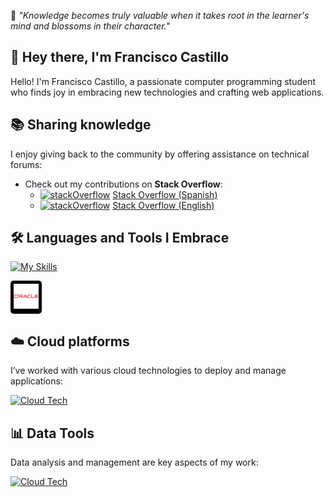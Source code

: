 
🔭 *"Knowledge becomes truly valuable when it takes root in the learner's mind and blossoms in their character."*

## 👋 Hey there, I'm Francisco Castillo

Hello! I'm Francisco Castillo, a passionate computer programming student who finds joy in embracing new technologies and crafting web applications. 

## 📚 Sharing knowledge 

 I enjoy giving back to the community by offering assistance on technical forums:
 
- Check out my contributions on **Stack Overflow**:
  - [![stackOverflow](https://skillicons.dev/icons?i=stackoverflow&theme=light)](https://skillicons.dev) [Stack Overflow (Spanish)](https://es.stackoverflow.com/users/207561)
  - [![stackOverflow](https://skillicons.dev/icons?i=stackoverflow)](https://skillicons.dev) [Stack Overflow (English)](https://stackoverflow.com/users/15246430)

## 🛠️ Languages and Tools I Embrace

[![My Skills](https://skillicons.dev/icons?i=tailwind,js,html,css,react,nextjs,nodejs,express,cpp,c,java,python,androidstudio,mongodb,postgresql,linux,ubuntu,git,django,flask,nginx,electron,wordpress&perline=10)](https://skillicons.dev)
<a href="https://www.oracle.com/" target="_blank" rel="noreferrer"> 
  <div style="background-color: black; display: inline-block; padding: 5px; border-radius: 5px;">
    <img src="https://raw.githubusercontent.com/devicons/devicon/master/icons/oracle/oracle-original.svg" alt="oracle" width="40" height="40"/>
  </div>
</a>

## ☁️ Cloud platforms
I’ve worked with various cloud technologies to deploy and manage applications:

[![Cloud Tech](https://skillicons.dev/icons?i=aws,gcp,cloudflare)](https://skillicons.dev)

## 📊 Data Tools
Data analysis and management are key aspects of my work:

[![Cloud Tech](https://skillicons.dev/icons?i=anaconda,gcp,elasticsearch,latex,mysql,regex,sklearn)](https://skillicons.dev)
